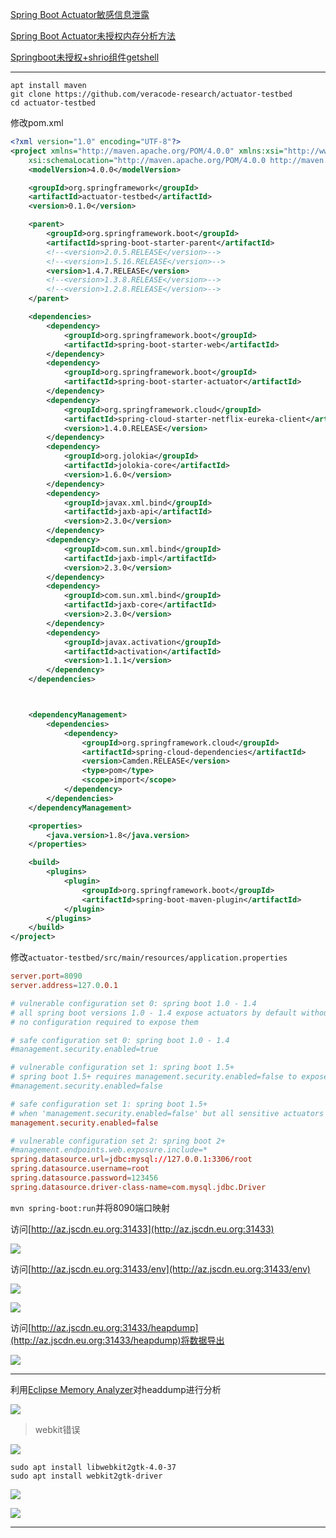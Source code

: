[Spring Boot Actuator敏感信息泄露](http://r3start.net/index.php/2019/01/20/377)

[Spring Boot Actuator未授权内存分析方法](https://www.freebuf.com/vuls/339511.html)

[Springboot未授权+shrio组件getshell](https://www.freebuf.com/articles/web/288423.html)

---

```
apt install maven
git clone https://github.com/veracode-research/actuator-testbed
cd actuator-testbed
```

修改pom.xml

```xml
<?xml version="1.0" encoding="UTF-8"?>
<project xmlns="http://maven.apache.org/POM/4.0.0" xmlns:xsi="http://www.w3.org/2001/XMLSchema-instance"
    xsi:schemaLocation="http://maven.apache.org/POM/4.0.0 http://maven.apache.org/xsd/maven-4.0.0.xsd">
    <modelVersion>4.0.0</modelVersion>

    <groupId>org.springframework</groupId>
    <artifactId>actuator-testbed</artifactId>
    <version>0.1.0</version>

    <parent>
        <groupId>org.springframework.boot</groupId>
        <artifactId>spring-boot-starter-parent</artifactId>
        <!--<version>2.0.5.RELEASE</version>-->
        <!--<version>1.5.16.RELEASE</version>-->
        <version>1.4.7.RELEASE</version>
        <!--<version>1.3.8.RELEASE</version>-->
        <!--<version>1.2.8.RELEASE</version>-->
    </parent>

    <dependencies>
        <dependency>
            <groupId>org.springframework.boot</groupId>
            <artifactId>spring-boot-starter-web</artifactId>
        </dependency>
        <dependency>
            <groupId>org.springframework.boot</groupId>
            <artifactId>spring-boot-starter-actuator</artifactId>
        </dependency>
        <dependency>
            <groupId>org.springframework.cloud</groupId>
            <artifactId>spring-cloud-starter-netflix-eureka-client</artifactId>
            <version>1.4.0.RELEASE</version>
        </dependency>
        <dependency>
            <groupId>org.jolokia</groupId>
            <artifactId>jolokia-core</artifactId>
            <version>1.6.0</version>
        </dependency>
        <dependency>
            <groupId>javax.xml.bind</groupId>
            <artifactId>jaxb-api</artifactId>
            <version>2.3.0</version>
        </dependency>
        <dependency>
            <groupId>com.sun.xml.bind</groupId>
            <artifactId>jaxb-impl</artifactId>
            <version>2.3.0</version>
        </dependency>
        <dependency>
            <groupId>com.sun.xml.bind</groupId>
            <artifactId>jaxb-core</artifactId>
            <version>2.3.0</version>
        </dependency>
        <dependency>
            <groupId>javax.activation</groupId>
            <artifactId>activation</artifactId>
            <version>1.1.1</version>
        </dependency>
    </dependencies>



    <dependencyManagement>
        <dependencies>
            <dependency>
                <groupId>org.springframework.cloud</groupId>
                <artifactId>spring-cloud-dependencies</artifactId>
                <version>Camden.RELEASE</version>
                <type>pom</type>
                <scope>import</scope>
            </dependency>
        </dependencies>
    </dependencyManagement>

    <properties>
        <java.version>1.8</java.version>
    </properties>

    <build>
        <plugins>
            <plugin>
                <groupId>org.springframework.boot</groupId>
                <artifactId>spring-boot-maven-plugin</artifactId>
            </plugin>
        </plugins>
    </build>
</project>
```

修改`actuator-testbed/src/main/resources/application.properties`

```conf
server.port=8090
server.address=127.0.0.1

# vulnerable configuration set 0: spring boot 1.0 - 1.4
# all spring boot versions 1.0 - 1.4 expose actuators by default without any parameters
# no configuration required to expose them

# safe configuration set 0: spring boot 1.0 - 1.4
#management.security.enabled=true

# vulnerable configuration set 1: spring boot 1.5+
# spring boot 1.5+ requires management.security.enabled=false to expose sensitive actuators
#management.security.enabled=false

# safe configuration set 1: spring boot 1.5+
# when 'management.security.enabled=false' but all sensitive actuators explicitly disabled
management.security.enabled=false

# vulnerable configuration set 2: spring boot 2+
#management.endpoints.web.exposure.include=*
spring.datasource.url=jdbc:mysql://127.0.0.1:3306/root
spring.datasource.username=root
spring.datasource.password=123456
spring.datasource.driver-class-name=com.mysql.jdbc.Driver
```

`mvn spring-boot:run`并将8090端口映射

访问[http://az.jscdn.eu.org:31433](http://az.jscdn.eu.org:31433)

![](https://img.mi3aka.eu.org/2022/09/26a8cdef715ac1ab461b9da31478aafd.png)

访问[http://az.jscdn.eu.org:31433/env](http://az.jscdn.eu.org:31433/env)

![](https://img.mi3aka.eu.org/2022/09/2413a5229a78e4f7dc58b2b5d9bbdcf1.png)

![](https://img.mi3aka.eu.org/2022/09/1770de14ceb58ec93eec9655d7d3a488.png)

访问[http://az.jscdn.eu.org:31433/heapdump](http://az.jscdn.eu.org:31433/heapdump)将数据导出

![](https://img.mi3aka.eu.org/2022/09/1a6fbccf45d2175f7db3db85f13666c8.png)

---

利用[Eclipse Memory Analyzer](https://www.eclipse.org/mat/downloads.php)对headdump进行分析

![](https://img.mi3aka.eu.org/2022/09/53f10c4ec320ce7b66e4c0bf7ea19ccc.png)

>webkit错误

![](https://img.mi3aka.eu.org/2022/09/cf3793be37c4818464b03d1b9ef8bec9.png)

```
sudo apt install libwebkit2gtk-4.0-37
sudo apt install webkit2gtk-driver
```

![](https://img.mi3aka.eu.org/2022/09/0ff9e24ec8227006d8b86f788b28a4e6.png)

![](https://img.mi3aka.eu.org/2022/09/2409bdc2857007c378eab0e8bcc2ebb5.png)

---

